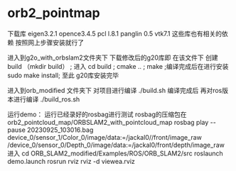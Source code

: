 # orb2_pointmap
下载库 eigen3.2.1 opence3.4.5 pcl l.8.1 panglin 0.5 vtk7.1 这些库也有相关的依赖 按照网上步骤安装就行了

进入到g2o_with_orbslam2文件夹下 下载修改后的g20库即 在该文件下 创建build （mkdir build） ; 进入 cd build ; cmake .. ; make ;编译完成后在进行安装 sudo make install; 至此 g20库安装完毕

进入到orb_modified 文件夹下 对项目进行编译 ./build.sh 编译完成后 再对ros版本进行编译 ./build_ros.sh

运行demo：
运行已经录好的rosbag进行测试 rosbag的压缩包在orb2_pointcloud_map/ORBSLAM2_with_pointcloud_map
rosbag play --pause 20230925_103016.bag device_0/sensor_1/Color_0/image/data:=/jackal0//front/image_raw /device_0/sensor_0/Depth_0/image/data:=/jackal0/front/depth/image_raw
进入 cd ORB_SLAM2_modified/Examples/ROS/ORB_SLAM2/src
roslaunch demo.launch
rosrun rviz rviz -d viewea.rviz
